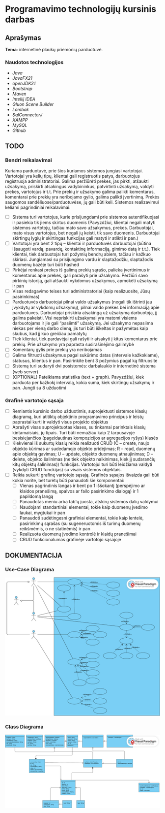 # Programavimo technologijų kursinis darbas
## Aprašymas
**Tema**: internetinė plaukų priemonių parduotuvė.

### Naudotos technologijos
- _Java_
- _JavaFX21_
- _openJDK21_
- _Bootstrap_
- _Maven_
- _Intellij IDEA_
- _Gluon Scene Builder_
- _Lombok_
- _SqlConnectorJ_
- _XAMPP_
- _MySQL_
- _Github_

## TODO
### Bendri reikalavimai
Kuriama parduotuvė, prie šios kuriamos sistemos jungiasi vartotojai. Vartotojai yra kelių tipų, klientai gali registruotis patys, darbuotojus registruoja administratoriai. Galima peržiūrėti prekes, jas pirkti, atšaukti užsakymą, priskirti atsakingus vadybininkus, patvirtinti užsakymą, valdyti prekes, vartotojus ir t.t. Prie prekių ir užsakymo galima palikti komentarus, komentarai prie prekių yra neribojamo gylio, galima palikti įvertinimą. Prekės saugomos sandėliuose/parduotuvėse, jų gali būti keli. Sistemos realizavimui keliami pagrindiniai reikalavimai:

- [ ] Sistema turi vartotojus, kurie prisijungdami prie sistemos autentifikuojasi ir pasiekia tik jiems skirtus duomenis (Pavyzdžiui, klientai negali matyti sistemos vartotojų, tačiau mato savo užsakymus, prekes. Darbuotojai, mato visus vartotojus, bet negali jų keisti, tik savo duomenis. Darbuotojai skirtingų lygių ir skirtingas funkcijas gali matyti ir atlikti ir pan.)
- [ ] Vartotojai yra bent 2 tipų – klientai ir parduotuvės darbuotojai (būtina išsaugoti vardą, pavardę, kontaktinę informaciją, gimimo datą ir t.t.). Tiek klientai, tiek darbuotojai turi požymių bendrų abiem, tačiau ir kažkuo skiriasi. Jungiamasi su prisijungimo vardu ir slaptažodžiu, slaptažodis duomenų bazėje turi būti hashed
- [ ] Pirkėjai renkasi prekes iš galimų prekių sąrašo, palieka įvertinimus ir komentarus apie prekes, gali parašyti prie užsakymo. Peržiūri savo pirkinių istoriją, gali atšaukti vykdomus užsakymus, apmokėti užsakymą ir pan
- [ ] Visas redagavimo teises turi administratoriai (kaip realizuosite, Jūsų pasirinkimas)
- [ ] Parduotuvės darbuotojai pilnai valdo užsakymus (negali tik ištrinti jau įvykdytų ar vykdomų užsakymų), pilnai valdo prekes bei informaciją apie parduotuves. Darbuotojai priskiria atsakingą už užsakymą darbuotoją, jį galima pakeisti. Visi nepriskirti užsakymai yra matomi visiems darbuotojams ir jie gali “pasiimti” užsakymą. Jei užsakymo nepasiima niekas per vieną darbo dieną, jis turi būti iškeltas ir pažymėtas kaip skubus, kad jį kuo greičiau pamatytų
- [ ] Tiek klientai, tiek pardavėjai gali rašyti ir atsakyti į kitus komentarus prie prekių. Prie užsakymo yra paprasta susirašinėjimo galimybė
- [ ] Komentarų gylis prie prekių yra neribojamas
- [ ] Galima filtruoti užsakymus pagal sukūrimo datas (intervale kažkokiame), statusus, klientus ir pan. Pasirinkite bent 3 požymius pagal ką filtruosite
- [ ] Sistemą turi sudaryti dvi posistemės: darbalaukio ir internetinė sistema (web server)
- [ ] (OPTIONAL) Pateikiama statistika (text + graph). Pavyzdžiui, kiek parduota per kažkokį intervalą, kokia suma, kiek skirtingų užsakymų ir pan. Jungti su 8 užduotimi

### Grafinė vartotojo sąsaja
- [ ] Remiantis kursinio darbo užduotimis, suprojektuoti sistemos klasių diagramą, kuri atitiktų objektinio programavimo principus ir leistų paprastai kurti ir valdyti visus projekto objektus
- [ ] Aprašyti visas suprojektuotas klases, su tinkamai parinktais klasių kintamaisiais, jų tipais. Turi būti nemažiau kaip 2 tarpusavyje besisiejančios (pageidautinas kompozicijos ar agregacijos ryšys) klasės
- [ ] Kiekvienai iš sukurtų klasių reikia realizuoti CRUD (C – create, naujo objekto kūrimas ar sudedamojo objekto pridėjimas; R – read, duomenų apie objektą gavimas; U – update, objekto duomenų atnaujinimas; D – delete, objekto šalinimas (ne tiek objekto naikinimas, kiek jį sudarančių kitų objektų šalinimas)) funkcijas. Vartotojui turi būti leidžiama valdyti (vykdyti CRUD funckijas) su visais sistemos objektais.
- [ ] Reikia sukurti grafinę vartotojo sąsają. Grafinės sąsajos išvaizda gali būti kokia norite, bet turėtų būti panaudoti šie komponentai:
    - [ ] Vienas pagrindinis langas ir bent po 1 iššokantį (perspėjimo ar klaidos pranešimą, spalvos ar failo pasirinkimo dialogą) ir 1 papildomą langą
    - [ ] Panaudotas meniu arba tab'ų juosta, atskirų sistemos dalių valdymui
    - [ ] Naudojami standartiniai elementai, tokie kaip duomenų įvedimo laukai, mygtukai ir pan
    - [ ] Panaudoti sudėtingesni grafiniai elementai, tokie kaip lentelė, pasirinkimų sąrašas (su sugeneruotomis iš turimų duomenų reikšmėmis, o ne statinėmis) ir pan
    - [ ] Realizuota duomenų įvedimo kontrolė ir klaidų pranešimai
    - [ ] CRUD funkcionalumas grafinėje vartotojo sąsajoje

## DOKUMENTACIJA
### Use-Case Diagrama
![Use-Case Diagram](PT_USE_CASE_DIAGRAM.svg)

### Class Diagrama
![Class Diagrama](PT_CLASS_DIAGRAM.svg)